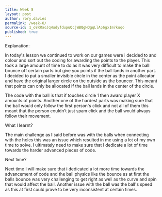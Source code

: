 ```yaml
---
title: Week 8
layout: post
author: rory.davies
permalink: /week-8/
source-id: 1_o8RRaoJqHudyfdupuQcjWBQgHQgqLlAp6gxIm7kuqo
published: true
---
```

Explanation:

In today's lesson we continued to work on our games were i decided to and colour and sort out the coding for awarding the points to the player. This took a large amount of time to do as it was very difficult to make the ball bounce off certain parts but give you points if the ball lands in another part. I decided to put a smaller invisible circle in the center as the point allocator and have the original larger circle on the outside as the bouncer. This meant that points can only be allocated if the ball lands in the center of the circle.

The code with the ball is that if touches circle 1 then award player X amounts of points. Another one of the hardest parts was making sure that the ball would only follow the first person's click and not all of them this meant that the person couldn't just spam click and the ball would always follow their movement.

What I learnt?

The main challenge as I said before was with the balls when connecting with the holes this was an issue which resulted in me using a lot of my own time to solve. I ultimately need to make sure that I dedicate a lot of time towards the harder advanced pieces of code.

Next time?

Next time I will make sure that i dedicated a lot more time towards the advancement of code and the ball physics like the bounce as at first the balls bounce was very challenging to get right as well as the curve and spin that would affect the ball. Another issue with the ball was the ball's speed as this at first could prove to be very inconsistent at certain times.

